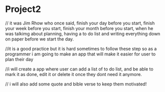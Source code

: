 # Project2
// it was Jim Rhow who once said, finish your day before you start, finish your week before you start, finish your month before you start, when he was talkimg about planning, having a to do list and writing everything down on paper before we start the day.


//it is a good practice but it is hard sometimes to follow these step so as a programmer i am going to make an app that will make it easier for user to plan their day

//i will create a app where user can add a list of to do list, and be able to mark it as done, edit it or delete it once they dont need it anymore.

// i will also add some quote and bible verse to keep them motivated!
